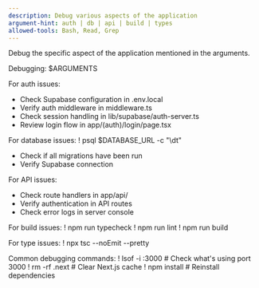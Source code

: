 ```yaml
---
description: Debug various aspects of the application
argument-hint: auth | db | api | build | types
allowed-tools: Bash, Read, Grep
---
```


Debug the specific aspect of the application mentioned in the arguments.

Debugging: $ARGUMENTS

For auth issues:
- Check Supabase configuration in .env.local
- Verify auth middleware in middleware.ts
- Check session handling in lib/supabase/auth-server.ts
- Review login flow in app/(auth)/login/page.tsx

For database issues:
! psql $DATABASE_URL -c "\dt"
- Check if all migrations have been run
- Verify Supabase connection

For API issues:
- Check route handlers in app/api/
- Verify authentication in API routes
- Check error logs in server console

For build issues:
! npm run typecheck
! npm run lint
! npm run build

For type issues:
! npx tsc --noEmit --pretty

Common debugging commands:
! lsof -i :3000  # Check what's using port 3000
! rm -rf .next  # Clear Next.js cache
! npm install  # Reinstall dependencies